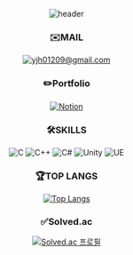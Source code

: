 
<div align=center>
  
  ![header](https://capsule-render.vercel.app/api?type=soft&color=auto&height=300&section=header&text=SUPERDODGE&fontSize=90)

  ### ✉️MAIL
  [![yjh01209@gmail.com](https://img.shields.io/badge/Gmail-D14836?style=for-the-badge&logo=gmail&logoColor=white)](<yjh01209@gmail.com>)
  ### ✏️Portfolio
  [![Notion](https://img.shields.io/badge/Notion-000000?style=for-the-badge&logo=notion&logoColor=white)](https://subdued-volcano-bac.notion.site/8f89bb512543474ea8f7557f2e8ad594)
  ### 🛠️SKILLS
  ![C](https://img.shields.io/badge/C-A8B9CC?style=flat&logo=C&logoColor=white)
  ![C++](https://img.shields.io/badge/C++-00599C?style=flat&logo=cplusplus&logoColor=white)
  ![C#](https://img.shields.io/badge/C%23-00599C?style=flat&logo=csharp&logoColor=white)
  ![Unity](https://img.shields.io/badge/Unity-FFFFFF?style=flat&logo=unity&logoColor=black)
  ![UE](https://img.shields.io/badge/Unreal%20Engine-0E1128?style=flat&logo=unrealengine&logoColor=white)
  ### 🏆TOP LANGS
  [![Top Langs](https://github-readme-stats.vercel.app/api/top-langs/?username=yjh5696&layout=compact)](https://github.com/yjh5696/github-readme-stats)
  ### ✅Solved.ac
  [![Solved.ac 프로필](http://mazassumnida.wtf/api/v2/generate_badge?boj=superdodge)](https://solved.ac/superdodge)
  
</div>
